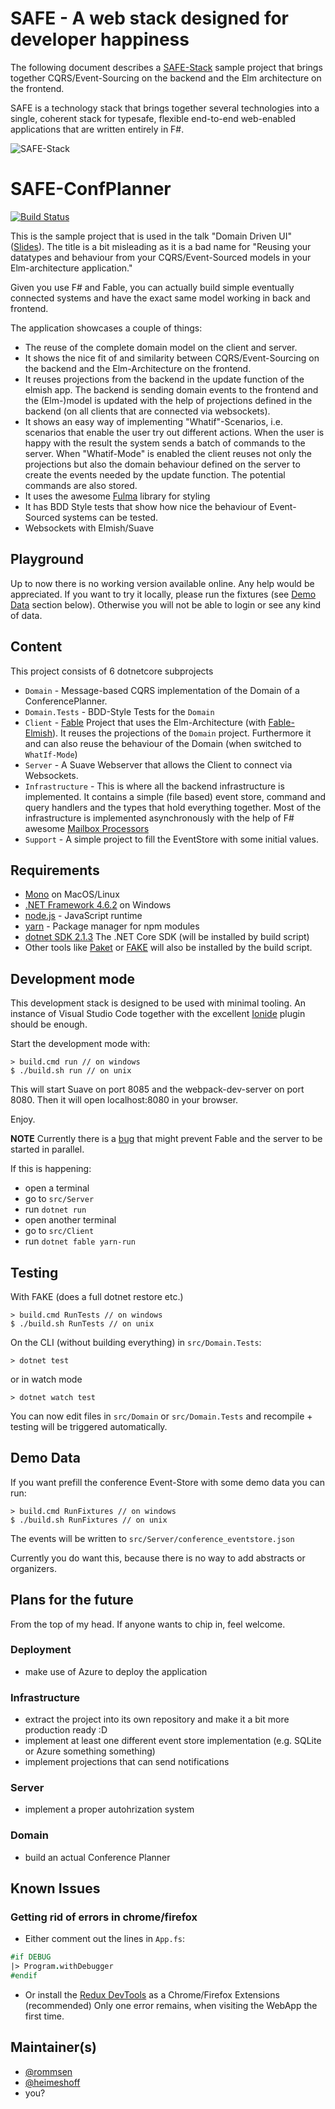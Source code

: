 # SAFE - A web stack designed for developer happiness

The following document describes a [SAFE-Stack](https://safe-stack.github.io/) sample project that brings together CQRS/Event-Sourcing on the backend and the Elm architecture on the frontend.

SAFE is a technology stack that brings together several technologies into a single, coherent stack for typesafe,
flexible end-to-end web-enabled applications that are written entirely in F#.

![SAFE-Stack](public/img/safe_logo.png "SAFE-Stack")

# SAFE-ConfPlanner

[![Build Status](https://travis-ci.org/SAFE-Stack/SAFE-ConfPlanner.svg?branch=master)](https://travis-ci.org/SAFE-Stack/SAFE-ConfPlanner)

This is the sample project that is used in the talk "Domain Driven UI" ([Slides](http://bit.ly/DomainDrivenUi)). The title is a bit misleading as it is a bad name for "Reusing your datatypes and behaviour from your CQRS/Event-Sourced models in your Elm-architecture application."

Given you use F# and Fable, you can actually build simple eventually connected systems and have the exact same model working in back and frontend.

The application showcases a couple of things:

* The reuse of the complete domain model on the client and server.
* It shows the nice fit of and similarity between CQRS/Event-Sourcing on the backend and the Elm-Architecture on the frontend.
* It reuses projections from the backend in the update function of the elmish app. The backend is sending domain events to the frontend and the (Elm-)model is updated with the help of projections defined in the backend (on all clients that are connected via websockets).
* It shows an easy way of implementing "Whatif"-Scenarios, i.e. scenarios that enable the user try out different actions. When the user is happy with the result the system sends a batch of commands to the server. When "Whatif-Mode" is enabled the client reuses not only the projections but also the domain behaviour defined on the server to create the events needed by the update function. The potential commands are also stored.
* It uses the awesome [Fulma](https://fulma.github.io/Fulma/) library for styling
* It has BDD Style tests that show how nice the behaviour of Event-Sourced systems can be tested.
* Websockets with Elmish/Suave

## Playground
Up to now there is no working version available online. Any help would be appreciated. If you want to try it locally, please run the fixtures (see [Demo Data](#demo-data) section below). Otherwise you will not be able to login or see any kind of data.

## Content
This project consists of 6 dotnetcore subprojects
* `Domain` - Message-based CQRS implementation of the Domain of a ConferencePlanner.
* `Domain.Tests` - BDD-Style Tests for the `Domain`
* `Client` - [Fable](http://fable.io/) Project that uses the Elm-Architecture (with [Fable-Elmish](https://elmish.github.io/elmish/)). It reuses the projections of the `Domain` project. Furthermore it and can also reuse the behaviour of the Domain (when switched to `WhatIf-Mode`)
* `Server` - A Suave Webserver that allows the Client to connect via Websockets.
* `Infrastructure` - This is where all the backend infrastructure is implemented. It contains a simple (file based) event store, command and query handlers and the types that hold everything together. Most of the infrastructure is implemented asynchronously with the help of F# awesome [Mailbox Processors](https://fsharpforfunandprofit.com/posts/concurrency-actor-model/)
* `Support` - A simple project to fill the EventStore with some initial values.

## Requirements

- [Mono](http://www.mono-project.com/) on MacOS/Linux
- [.NET Framework 4.6.2](https://support.microsoft.com/en-us/help/3151800/the--net-framework-4-6-2-offline-installer-for-windows) on Windows
- [node.js](https://nodejs.org/) - JavaScript runtime
- [yarn](https://yarnpkg.com/) - Package manager for npm modules
- [dotnet SDK 2.1.3](https://github.com/dotnet/core/blob/master/release-notes/download-archives/2.0.4-download.md) The .NET Core SDK (will be installed by build script)
- Other tools like [Paket](https://fsprojects.github.io/Paket/) or [FAKE](https://fake.build/) will also be installed by the build script.

## Development mode

This development stack is designed to be used with minimal tooling. An instance of Visual Studio Code together with the excellent [Ionide](http://ionide.io/) plugin should be enough.

Start the development mode with:

    > build.cmd run // on windows
    $ ./build.sh run // on unix

This will start Suave on port 8085 and the webpack-dev-server on port 8080. Then it will open localhost:8080 in your browser.

Enjoy.

**NOTE**
Currently there is a [bug](https://github.com/rommsen/ConfPlanner/issues/30) that might prevent Fable and the server to be started in parallel.

If this is happening:
  * open a terminal
  * go to `src/Server`
  * run `dotnet run`
  * open another terminal
  * go to `src/Client`
  * run `dotnet fable yarn-run`


## Testing

With FAKE (does a full dotnet restore etc.)

    > build.cmd RunTests // on windows
    $ ./build.sh RunTests // on unix

On the CLI (without building everything) in `src/Domain.Tests`:

    > dotnet test

or in watch mode

    > dotnet watch test

You can now edit files in `src/Domain` or `src/Domain.Tests` and recompile + testing will be triggered automatically.

## Demo Data
If you want prefill the conference Event-Store with some demo data you can run:

    > build.cmd RunFixtures // on windows
    $ ./build.sh RunFixtures // on unix

The events will be written to `src/Server/conference_eventstore.json`

Currently you do want this, because there is no way to add abstracts or organizers.

## Plans for the future
From the top of my head. If anyone wants to chip in, feel welcome.

### Deployment
* make use of Azure to deploy the application

### Infrastructure
* extract the project into its own repository and make it a bit more production ready :D
* implement at least one different event store implementation (e.g. SQLite or Azure something something)
* implement projections that can send notifications

### Server
* implement a proper autohrization system

### Domain
* build an actual Conference Planner

## Known Issues

### Getting rid of errors in chrome/firefox

- Either comment out the lines in `App.fs`:

```fsharp
#if DEBUG
|> Program.withDebugger
#endif
```

- Or install the [Redux DevTools](http://extension.remotedev.io/) as a Chrome/Firefox Extensions (recommended)
Only one error remains, when visiting the WebApp the first time.

## Maintainer(s)

- [@rommsen](https://github.com/rommsen)
- [@heimeshoff](https://github.com/heimeshoff)
- you?
